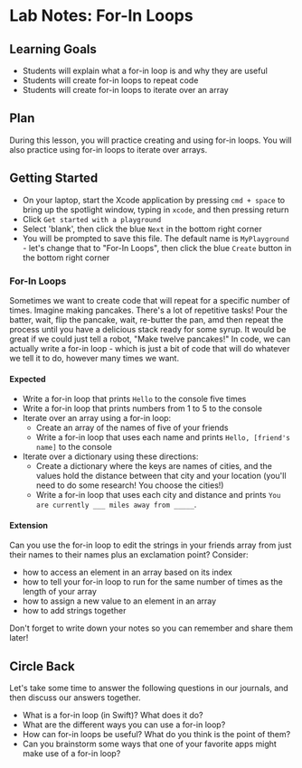 # Lab Notes: For-In Loops

## Learning Goals

* Students will explain what a for-in loop is and why they are useful
* Students will create for-in loops to repeat code
* Students will create for-in loops to iterate over an array

## Plan

During this lesson, you will practice creating and using for-in loops. You will also practice using for-in loops to iterate over arrays.

## Getting Started

* On your laptop, start the Xcode application by pressing `cmd + space` to bring up the spotlight window, typing in `xcode`, and then pressing return
* Click `Get started with a playground`
* Select 'blank', then click the blue `Next` in the bottom right corner
* You will be prompted to save this file. The default name is `MyPlayground` - let's change that to "For-In Loops", then click the blue `Create` button in the bottom right corner

### For-In Loops

Sometimes we want to create code that will repeat for a specific number of times. Imagine making pancakes. There's a lot of repetitive tasks! Pour the batter, wait, flip the pancake, wait, re-butter the pan, amd then repeat the process until you have a delicious stack ready for some syrup. It would be great if we could just tell a robot, "Make twelve pancakes!" In code, we can actually write a for-in loop - which is just a bit of code that will do whatever we tell it to do, however many times we want.

#### Expected

* Write a for-in loop that prints `Hello` to the console five times
* Write a for-in loop that prints numbers from 1 to 5 to the console
* Iterate over an array using a for-in loop:
  - Create an array of the names of five of your friends
  - Write a for-in loop that uses each name and prints `Hello, [friend's name]` to the console
* Iterate over a dictionary using these directions:
  - Create a dictionary where the keys are names of cities, and the values hold the distance between that city and your location (you'll need to do some research! You choose the cities!)
  - Write a for-in loop that uses each city and distance and prints `You are currently ___ miles away from _____`.

#### Extension

Can you use the for-in loop to edit the strings in your friends array from just their names to their names plus an exclamation point? Consider:

- how to access an element in an array based on its index
- how to tell your for-in loop to run for the same number of times as the length of your array
- how to assign a new value to an element in an array
- how to add strings together

Don't forget to write down your notes so you can remember and share them later!

## Circle Back

Let's take some time to answer the following questions in our journals, and then discuss our answers together.

- What is a for-in loop (in Swift)? What does it do?
- What are the different ways you can use a for-in loop?
- How can for-in loops be useful? What do you think is the point of them?
- Can you brainstorm some ways that one of your favorite apps might make use of a for-in loop?
